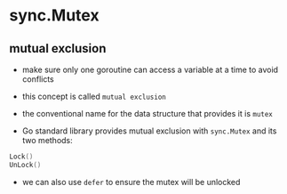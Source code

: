 # sync.Mutex

## mutual exclusion

- make sure only one goroutine can access a variable at a time to avoid conflicts
- this concept is called `mutual exclusion`
- the conventional name for the data structure that provides it is `mutex`

- Go standard library provides mutual exclusion with `sync.Mutex` and its two methods:

```go
Lock()
UnLock()
```

- we can also use `defer` to ensure the mutex will be unlocked
